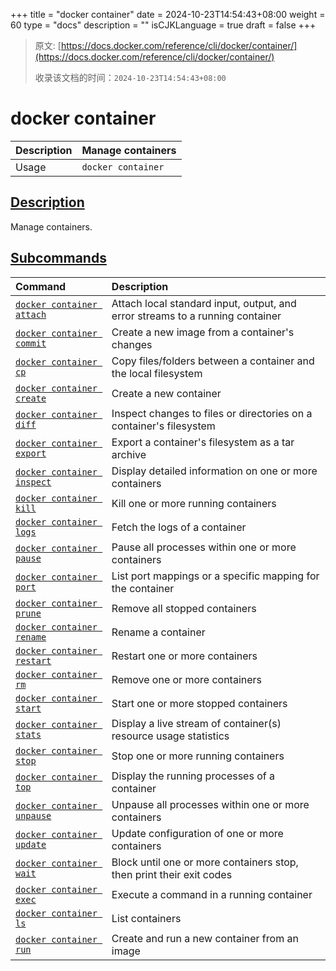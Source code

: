 +++
title = "docker container"
date = 2024-10-23T14:54:43+08:00
weight = 60
type = "docs"
description = ""
isCJKLanguage = true
draft = false
+++

> 原文: [https://docs.docker.com/reference/cli/docker/container/](https://docs.docker.com/reference/cli/docker/container/)
>
> 收录该文档的时间：`2024-10-23T14:54:43+08:00`

# docker container

| Description | Manage containers  |
| :---------- | ------------------ |
| Usage       | `docker container` |

## [Description](https://docs.docker.com/reference/cli/docker/container/#description)

Manage containers.

## [Subcommands](https://docs.docker.com/reference/cli/docker/container/#subcommands)

| Command                                                      | Description                                                  |
| :----------------------------------------------------------- | :----------------------------------------------------------- |
| [`docker container attach`](https://docs.docker.com/reference/cli/docker/container/attach/) | Attach local standard input, output, and error streams to a running container |
| [`docker container commit`](https://docs.docker.com/reference/cli/docker/container/commit/) | Create a new image from a container's changes                |
| [`docker container cp`](https://docs.docker.com/reference/cli/docker/container/cp/) | Copy files/folders between a container and the local filesystem |
| [`docker container create`](https://docs.docker.com/reference/cli/docker/container/create/) | Create a new container                                       |
| [`docker container diff`](https://docs.docker.com/reference/cli/docker/container/diff/) | Inspect changes to files or directories on a container's filesystem |
| [`docker container export`](https://docs.docker.com/reference/cli/docker/container/export/) | Export a container's filesystem as a tar archive             |
| [`docker container inspect`](https://docs.docker.com/reference/cli/docker/container/inspect/) | Display detailed information on one or more containers       |
| [`docker container kill`](https://docs.docker.com/reference/cli/docker/container/kill/) | Kill one or more running containers                          |
| [`docker container logs`](https://docs.docker.com/reference/cli/docker/container/logs/) | Fetch the logs of a container                                |
| [`docker container pause`](https://docs.docker.com/reference/cli/docker/container/pause/) | Pause all processes within one or more containers            |
| [`docker container port`](https://docs.docker.com/reference/cli/docker/container/port/) | List port mappings or a specific mapping for the container   |
| [`docker container prune`](https://docs.docker.com/reference/cli/docker/container/prune/) | Remove all stopped containers                                |
| [`docker container rename`](https://docs.docker.com/reference/cli/docker/container/rename/) | Rename a container                                           |
| [`docker container restart`](https://docs.docker.com/reference/cli/docker/container/restart/) | Restart one or more containers                               |
| [`docker container rm`](https://docs.docker.com/reference/cli/docker/container/rm/) | Remove one or more containers                                |
| [`docker container start`](https://docs.docker.com/reference/cli/docker/container/start/) | Start one or more stopped containers                         |
| [`docker container stats`](https://docs.docker.com/reference/cli/docker/container/stats/) | Display a live stream of container(s) resource usage statistics |
| [`docker container stop`](https://docs.docker.com/reference/cli/docker/container/stop/) | Stop one or more running containers                          |
| [`docker container top`](https://docs.docker.com/reference/cli/docker/container/top/) | Display the running processes of a container                 |
| [`docker container unpause`](https://docs.docker.com/reference/cli/docker/container/unpause/) | Unpause all processes within one or more containers          |
| [`docker container update`](https://docs.docker.com/reference/cli/docker/container/update/) | Update configuration of one or more containers               |
| [`docker container wait`](https://docs.docker.com/reference/cli/docker/container/wait/) | Block until one or more containers stop, then print their exit codes |
| [`docker container exec`](https://docs.docker.com/reference/cli/docker/container/exec/) | Execute a command in a running container                     |
| [`docker container ls`](https://docs.docker.com/reference/cli/docker/container/ls/) | List containers                                              |
| [`docker container run`](https://docs.docker.com/reference/cli/docker/container/run/) | Create and run a new container from an image                 |
